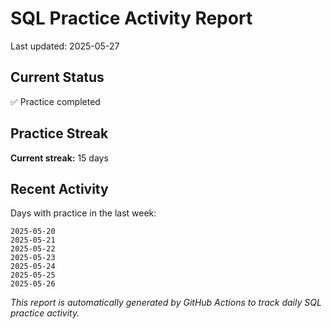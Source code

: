 # SQL Practice Activity Report

Last updated: 2025-05-27

## Current Status

✅ Practice completed

## Practice Streak

**Current streak:** 15 days

## Recent Activity

Days with practice in the last week:

```
2025-05-20
2025-05-21
2025-05-22
2025-05-23
2025-05-24
2025-05-25
2025-05-26
```

*This report is automatically generated by GitHub Actions to track daily SQL practice activity.*
